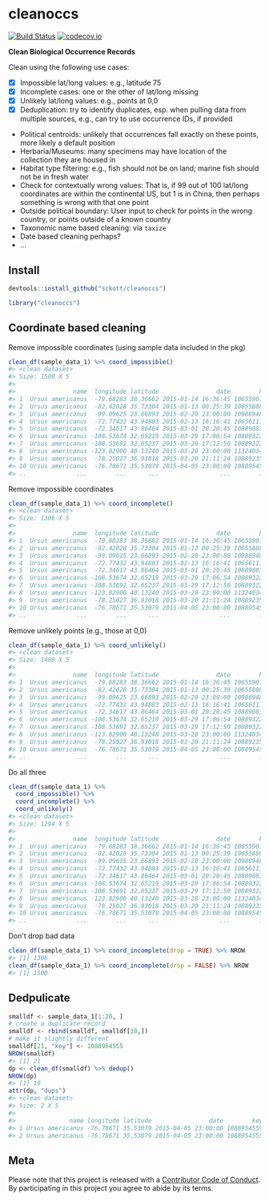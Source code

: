 cleanoccs
=========



[![Build Status](https://travis-ci.org/sckott/cleanoccs.svg?branch=master)](https://travis-ci.org/sckott/cleanoccs)
[![codecov.io](http://codecov.io/github/sckott/cleanoccs/coverage.svg?branch=master)](http://codecov.io/github/sckott/cleanoccs?branch=master)

__Clean Biological Occurrence Records__

Clean using the following use cases:

- [x] Impossible lat/long values: e.g., latitude 75
- [x] Incomplete cases: one or the other of lat/long missing
- [x] Unlikely lat/long values: e.g., points at 0,0
- [x] Deduplication: try to identify duplicates, esp. when pulling data from multiple sources, e.g., can try to use occurrence IDs, if provided
* Political centroids: unlikely that occurrences fall exactly on these points, more likely a
default position
* Herbaria/Museums: many specimens may have location of the collection they are housed in
* Habitat type filtering: e.g., fish should not be on land; marine fish should not be in fresh water
* Check for contextually wrong values: That is, if 99 out of 100 lat/long coordinates are within the continental US, but 1 is in China, then perhaps something is wrong with that one point
* Outside political boundary: User input to check for points in the wrong country, or points outside of a known country
* Taxonomic name based cleaning: via `taxize`
* Date based cleaning perhaps?
* ...

## Install


```r
devtools::install_github("sckott/cleanoccs")
```


```r
library("cleanoccs")
```

## Coordinate based cleaning

Remove impossible coordinates (using sample data included in the pkg)


```r
clean_df(sample_data_1) %>% coord_impossible()
#> <clean dataset>
#> Size: 1500 X 5
#> 
#>                name  longitude latitude                date        key
#> 1  Ursus americanus  -79.68283 38.36662 2015-01-14 16:36:45 1065590124
#> 2  Ursus americanus  -82.42028 35.73304 2015-01-13 00:25:39 1065588899
#> 3  Ursus americanus  -99.09625 23.66893 2015-02-20 23:00:00 1098894889
#> 4  Ursus americanus  -72.77432 43.94883 2015-02-13 16:16:41 1065611122
#> 5  Ursus americanus  -72.34617 43.86464 2015-03-01 20:20:45 1088908315
#> 6  Ursus americanus -108.53674 32.65219 2015-03-29 17:06:54 1088932238
#> 7  Ursus americanus -108.53691 32.65237 2015-03-29 17:12:50 1088932273
#> 8  Ursus americanus -123.82900 40.13240 2015-03-28 23:00:00 1132403409
#> 9  Ursus americanus  -78.25027 36.93018 2015-03-20 21:11:24 1088923534
#> 10 Ursus americanus  -76.78671 35.53079 2015-04-05 23:00:00 1088954559
#> ..              ...        ...      ...                 ...        ...
```

Remove impossible coordinates


```r
clean_df(sample_data_1) %>% coord_incomplete()
#> <clean dataset>
#> Size: 1306 X 5
#> 
#>                name  longitude latitude                date        key
#> 1  Ursus americanus  -79.68283 38.36662 2015-01-14 16:36:45 1065590124
#> 2  Ursus americanus  -82.42028 35.73304 2015-01-13 00:25:39 1065588899
#> 3  Ursus americanus  -99.09625 23.66893 2015-02-20 23:00:00 1098894889
#> 4  Ursus americanus  -72.77432 43.94883 2015-02-13 16:16:41 1065611122
#> 5  Ursus americanus  -72.34617 43.86464 2015-03-01 20:20:45 1088908315
#> 6  Ursus americanus -108.53674 32.65219 2015-03-29 17:06:54 1088932238
#> 7  Ursus americanus -108.53691 32.65237 2015-03-29 17:12:50 1088932273
#> 8  Ursus americanus -123.82900 40.13240 2015-03-28 23:00:00 1132403409
#> 9  Ursus americanus  -78.25027 36.93018 2015-03-20 21:11:24 1088923534
#> 10 Ursus americanus  -76.78671 35.53079 2015-04-05 23:00:00 1088954559
#> ..              ...        ...      ...                 ...        ...
```

Remove unlikely points (e.g., those at 0,0)


```r
clean_df(sample_data_1) %>% coord_unlikely()
#> <clean dataset>
#> Size: 1488 X 5
#> 
#>                name  longitude latitude                date        key
#> 1  Ursus americanus  -79.68283 38.36662 2015-01-14 16:36:45 1065590124
#> 2  Ursus americanus  -82.42028 35.73304 2015-01-13 00:25:39 1065588899
#> 3  Ursus americanus  -99.09625 23.66893 2015-02-20 23:00:00 1098894889
#> 4  Ursus americanus  -72.77432 43.94883 2015-02-13 16:16:41 1065611122
#> 5  Ursus americanus  -72.34617 43.86464 2015-03-01 20:20:45 1088908315
#> 6  Ursus americanus -108.53674 32.65219 2015-03-29 17:06:54 1088932238
#> 7  Ursus americanus -108.53691 32.65237 2015-03-29 17:12:50 1088932273
#> 8  Ursus americanus -123.82900 40.13240 2015-03-28 23:00:00 1132403409
#> 9  Ursus americanus  -78.25027 36.93018 2015-03-20 21:11:24 1088923534
#> 10 Ursus americanus  -76.78671 35.53079 2015-04-05 23:00:00 1088954559
#> ..              ...        ...      ...                 ...        ...
```

Do all three


```r
clean_df(sample_data_1) %>%
  coord_impossible() %>%
  coord_incomplete() %>%
  coord_unlikely()
#> <clean dataset>
#> Size: 1294 X 5
#> 
#>                name  longitude latitude                date        key
#> 1  Ursus americanus  -79.68283 38.36662 2015-01-14 16:36:45 1065590124
#> 2  Ursus americanus  -82.42028 35.73304 2015-01-13 00:25:39 1065588899
#> 3  Ursus americanus  -99.09625 23.66893 2015-02-20 23:00:00 1098894889
#> 4  Ursus americanus  -72.77432 43.94883 2015-02-13 16:16:41 1065611122
#> 5  Ursus americanus  -72.34617 43.86464 2015-03-01 20:20:45 1088908315
#> 6  Ursus americanus -108.53674 32.65219 2015-03-29 17:06:54 1088932238
#> 7  Ursus americanus -108.53691 32.65237 2015-03-29 17:12:50 1088932273
#> 8  Ursus americanus -123.82900 40.13240 2015-03-28 23:00:00 1132403409
#> 9  Ursus americanus  -78.25027 36.93018 2015-03-20 21:11:24 1088923534
#> 10 Ursus americanus  -76.78671 35.53079 2015-04-05 23:00:00 1088954559
#> ..              ...        ...      ...                 ...        ...
```

Don't drop bad data


```r
clean_df(sample_data_1) %>% coord_incomplete(drop = TRUE) %>% NROW
#> [1] 1306
clean_df(sample_data_1) %>% coord_incomplete(drop = FALSE) %>% NROW
#> [1] 1500
```


## Dedpulicate


```r
smalldf <- sample_data_1[1:20, ]
# create a duplicate record
smalldf <- rbind(smalldf, smalldf[10,])
# make it slightly different
smalldf[21, "key"] <- 1088954555 
NROW(smalldf)
#> [1] 21
dp <- clean_df(smalldf) %>% dedup()
NROW(dp)
#> [1] 19
attr(dp, "dups")
#> <clean dataset>
#> Size: 2 X 5
#> 
#>               name longitude latitude                date        key
#> 1 Ursus americanus -76.78671 35.53079 2015-04-05 23:00:00 1088954559
#> 2 Ursus americanus -76.78671 35.53079 2015-04-05 23:00:00 1088954555
```

## Meta

Please note that this project is released with a [Contributor Code of Conduct](CONDUCT.md). By participating in this project you agree to abide by its terms.
